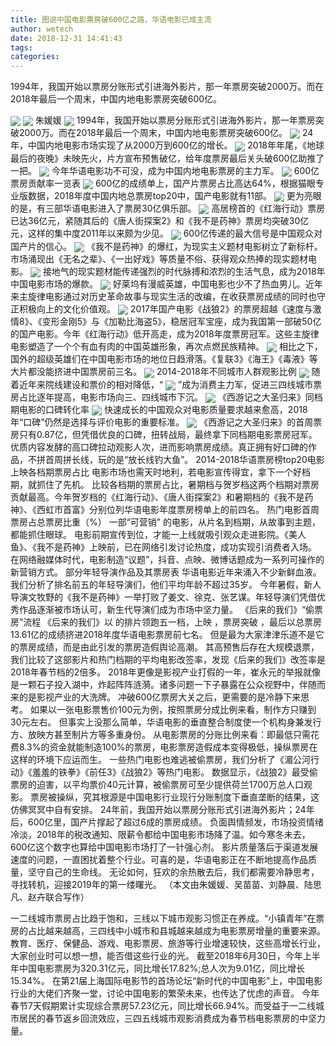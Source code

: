 ```yaml
---
title: 图说中国电影票房破600亿之路，华语电影已成主流
author: wetech
date: 2018-12-31 14:41:43
tags: 
categories: 
---
```

1994年，我国开始以票房分账形式引进海外影片，那一年票房突破2000万。而在2018年最后一个周末，中国内地电影票房突破600亿。
<!-- more -->
<img align="center" border="0" src="https://imgcdn.yicai.com/uppics/images/2018/12/566ffc81a9d0041e46dac800cb065b2a.jpg" />
<img align="center" border="0" src="https://imgcdn.yicai.com/uppics/images/2018/12/88ed0915a8024ffa10ec91ec7177d479.jpg" />
朱媛媛
<img align="center" border="0" src="https://imgcdn.yicai.com/uppics/images/2018/12/a8a466549394cffead010d7f37ced11d.jpg" />
1994年，我国开始以票房分账形式引进海外影片，那一年票房突破2000万。而在2018年最后一个周末，中国内地电影票房突破600亿。
<img align="center" border="0" src="https://imgcdn.yicai.com/uppics/images/2018/12/b5c52483be712b7b2bd78e5102020bcc.jpg" />
24年，中国内地电影市场实现了从2000万到600亿的增长。
<img align="center" border="0" src="https://imgcdn.yicai.com/uppics/images/2018/12/ac921a118dbd562e7f3dc526b5291c9a.jpg" />
2018年年尾，《地球最后的夜晚》未映先火，片方宣布预售破亿，给年度票房最后关头破600亿助推了一把。
<img align="center" border="0" src="https://imgcdn.yicai.com/uppics/images/2018/12/f082fe92e00072c68daeebdd65024281.jpg" />
今年华语电影功不可没，成为中国内地电影票房的主力军。
<img align="center" border="0" src="https://imgcdn.yicai.com/uppics/images/2018/12/e8472d60cd2e097a5c993297869902ae.jpg" />
600亿票房贡献率一览表
<img align="center" border="0" src="https://imgcdn.yicai.com/uppics/images/2018/12/cc22172ae464b126e44833bec938fc54.jpg" />
600亿的成绩单上，国产片票房占比高达64%，根据猫眼专业版数据，2018年度中国内地总票房top20中，国产电影就有11部。
<img align="center" border="0" src="https://imgcdn.yicai.com/uppics/images/2018/12/14ab3de1462c1f8e8b5a0c0c384f545c.jpg" />
更为亮眼的是，有三部华语电影进入了票房30亿俱乐部。
<img align="center" border="0" src="https://imgcdn.yicai.com/uppics/images/2018/12/20ba9ab9683632ba469525e840c95dd1.jpg" />
高居榜首的《红海行动》票房已达36亿元，紧随其后的《唐人街探案2》和《我不是药神》票房均突破30亿元，这样的集中度2011年以来颇为少见。
<img align="center" border="0" src="https://imgcdn.yicai.com/uppics/images/2018/12/70fe89ea10e1a10529efb82514f59ff4.jpg" />
600亿传递的最大信号是中国观众对国产片的信心。
<img align="center" border="0" src="https://imgcdn.yicai.com/uppics/images/2018/12/0452345ba0f474d4bb0b2cf9b5c5d101.jpg" />
《我不是药神》的爆红，为现实主义题材电影树立了新标杆。市场涌现出《无名之辈》、《一出好戏》等质量不俗、获得观众热捧的现实题材电影。
<img align="center" border="0" src="https://imgcdn.yicai.com/uppics/images/2018/12/fd7d601075c9acf17a46c2c70f8b4232.jpg" />
接地气的现实题材能传递强烈的时代脉搏和浓烈的生活气息，成为2018年中国电影市场的爆款。
<img align="center" border="0" src="https://imgcdn.yicai.com/uppics/images/2018/12/576856b57f7d36f1307080c360e74542.jpg" />
好莱坞有漫威英雄，中国电影也少不了热血男儿。近年来主旋律电影通过对历史革命故事与现实生活的改编，在收获票房成绩的同时也守正积极向上的文化价值观。
<img align="center" border="0" src="https://imgcdn.yicai.com/uppics/images/2018/12/39e293eea34f24a01069035e9917eb12.jpg" />
2017年国产电影《战狼2》的票房超越《速度与激情8》、《变形金刚5》与《加勒比海盗5》，稳居冠军宝座，成为我国第一部破50亿的国产电影。今年《红海行动》低开高走，成为2018年度票房冠军。这些主旋律电影塑造了一个个有血有肉的中国英雄形象，再次点燃民族精神。
<img align="center" border="0" src="https://imgcdn.yicai.com/uppics/images/2018/12/0904fc0e29a5269d7c542e02a7a066a3.gif" />
相比之下，国外的超级英雄们在中国电影市场的地位日趋滑落。《复联3》《海王》《毒液》等大片都没能挤进中国票房前三名。
<img align="center" border="0" src="https://imgcdn.yicai.com/uppics/images/2018/12/793d26ebf3cf6437c102b561e7a47703.jpg" />
2014-2018年不同城市人群观影比例
<img align="center" border="0" src="https://imgcdn.yicai.com/uppics/images/2018/12/d992f84ef0b65efc187685ad98678556.jpg" />
随着近年来院线建设和票价的相对降低，“
<img align="center" border="0" src="https://imgcdn.yicai.com/uppics/images/2018/12/adae2bb7a0ed4fa8f04ec026160ea7eb.jpg" />
”成为消费主力军，促进三四线城市票房占比逐年提高，电影市场向三、四线城市下沉。
<img align="center" border="0" src="https://imgcdn.yicai.com/uppics/images/2018/12/a4c1132bf4027ad51644f2f05757afab.jpg" />
《西游记之大圣归来》同档期电影的口碑转化率
<img align="center" border="0" src="https://imgcdn.yicai.com/uppics/images/2018/12/bb98edf90cfffbac1129054212ad645c.jpg" />
快速成长的中国观众对电影质量要求越来愈高，2018年“口碑”仍然是选择与评价电影的重要标准。
<img align="center" border="0" src="https://imgcdn.yicai.com/uppics/images/2018/12/f3e888a67685e8a4785ec548c51a34d4.jpg" />
《西游记之大圣归来》的首周票房只有0.87亿，但凭借优良的口碑，扭转战局，最终拿下同档期电影票房冠军。
优质内容发酵的高口碑拉动观影人次，进而影响票房成绩。真正拥有好口碑的作品，不拼首周拼长线，玩的是“放长线钓大鱼”。
2014-2018华语票房榜top20电影上映各档期票房占比
电影市场也需天时地利，若电影宣传得宜，拿下一个好档期，就抓住了先机。
比较各档期的票房占比，暑期档与贺岁档这两个档期对票房贡献最高。今年贺岁档的《红海行动》、《唐人街探案2》和暑期档的《我不是药神》、《西虹市首富》分别位列华语电影年度票房榜单上的前四名。
热门电影首周票房占总票房比重（%）
一部“可营销” 的电影，从片名到档期，从故事到主题，都能抓住眼球。
电影前期宣传到位，才能一上线就吸引观众走进影院。《美人鱼》、《我不是药神》上映前，已在网络引发讨论热度，成功实现引消费者入场。
在网络融媒体时代，电影制造“议题”，抖音、点映、微博话题成为一系列可操作的新营销方式。
部分年轻导演作品及其票房表
华语电影近年来涌入不少新鲜血液。我们分析了排名前五的年轻导演们，他们平均年龄不超过35岁。
今年暑假，新人导演文牧野的《我不是药神》一举打败了姜文、徐克、张艺谋。年轻导演们凭借优秀作品逐渐被市场认可，新生代导演们成为市场中坚力量。
《后来的我们》“偷票房”流程
《后来的我们》以
的排片领跑五一档，上映
，票房突破
，最后以总票房13.61亿的成绩挤进2018年度华语电影票房前七名。
但是最为大家津津乐道不是它的票房成绩，而是由此引发的票房造假舆论高潮。
其高预售后存在大规模退票，我们比较了这部影片和热门档期的平均电影改签率，发现《后来的我们》改签率是2018年春节档的2倍多。
2018年更像是影视产业打假的一年，崔永元的举报就像是一颗石子投入湖中，炸起阵阵涟漪。诸多问题一下子暴露在公众视野中，伴随而来的是影视产业的大洗牌。
冲破600亿票房大关之后，更需要的是冷静下来思考。
如果以一张电影票售价100元为例，按照票房分成比例来看，制作方只赚到30元左右。
但事实上没那么简单，华语电影的垂直整合制度使一个机构身兼发行方、放映方甚至制片方等多重身份。
从电影票房的分账比例来看：即最低只需花费8.3%的资金就能制造100%的票房，电影票房造假成本变得极低，操纵票房在这样的环境下应运而生。
一些热门电影也难逃被偷票房，我们分析了《湄公河行动》《羞羞的铁拳》《前任3》《战狼2》等热门电影。
数据显示，《战狼2》最受偷票房的迫害，以平均票价40元计算，被偷票房可至少提供荷兰1700万总人口观影。
票房被操纵，究其根源是中国电影行业现行分账制度下垂直垄断的结果，这仿佛冥冥中自有安排。
24年前，我国开始以票房分账形式引进海外影片；24年后，600亿里，国产片撑起了超过6成的票房成绩。
负面舆情频发，市场投资情绪冷淡，2018年的税改通知、限薪令都给中国电影市场降了温。如今寒冬未去，600亿这个数字也算给中国电影市场打了一针强心剂。
影片质量落后于渠道发展速度的问题，一直困扰着整个行业。可喜的是，华语电影正在不断地提高作品质量，坚守自己的生命线。
无论如何，狂欢的余热散去后，我们都需要冷静思考，寻找转机，迎接2019年的第一缕曙光。
（本文由朱媛媛、吴苗苗、刘静晨、陆思凡、赵卉联合写作）
 
 
一二线城市票房占比趋于饱和，三线以下城市观影习惯正在养成。“小镇青年”在票房的占比越来越高，三四线中小城市和县城越来越成为电影票房增量的重要来源。
教育、医疗、保健品、游戏、电影票房、旅游等行业增速较快，这些高增长行业，大家创业时可以想一想，能否借这些行业的光。
截至2018年6月30日，今年上半年中国电影票房为320.31亿元，同比增长17.82%;总人次为9.01亿，同比增长15.34%。
在第21届上海国际电影节的首场论坛“新时代的中国电影”上，中国电影行业的大佬们齐聚一堂，讨论中国电影的繁荣未来，也传达了忧虑的声音。
今年春节7天假期累计实现综合票房57.23亿元，同比增长66.94%。而受益于一二线城市居民的春节返乡回流效应，三四五线城市观影消费成为春节档电影票房的中坚力量。
